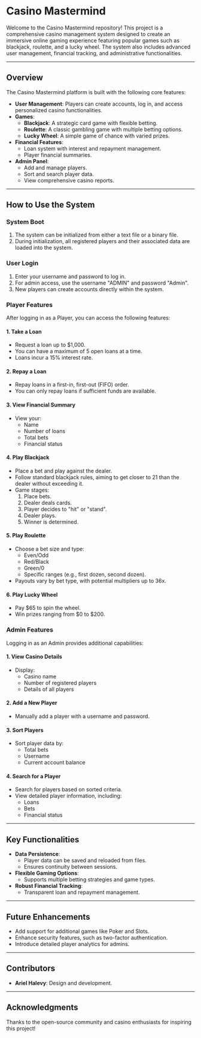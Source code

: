 # Casino Mastermind

Welcome to the Casino Mastermind repository! This project is a comprehensive casino management system designed to create an immersive online gaming experience featuring popular games such as blackjack, roulette, and a lucky wheel. The system also includes advanced user management, financial tracking, and administrative functionalities.

---

## Overview
The Casino Mastermind platform is built with the following core features:
- **User Management**: Players can create accounts, log in, and access personalized casino functionalities.
- **Games**:
  - **Blackjack**: A strategic card game with flexible betting.
  - **Roulette**: A classic gambling game with multiple betting options.
  - **Lucky Wheel**: A simple game of chance with varied prizes.
- **Financial Features**:
  - Loan system with interest and repayment management.
  - Player financial summaries.
- **Admin Panel**:
  - Add and manage players.
  - Sort and search player data.
  - View comprehensive casino reports.

---

## How to Use the System

### System Boot
1. The system can be initialized from either a text file or a binary file.
2. During initialization, all registered players and their associated data are loaded into the system.

### User Login
1. Enter your username and password to log in.
2. For admin access, use the username "ADMIN" and password "Admin".
3. New players can create accounts directly within the system.

### Player Features
After logging in as a Player, you can access the following features:

#### 1. **Take a Loan**
- Request a loan up to $1,000.
- You can have a maximum of 5 open loans at a time.
- Loans incur a 15% interest rate.

#### 2. **Repay a Loan**
- Repay loans in a first-in, first-out (FIFO) order.
- You can only repay loans if sufficient funds are available.

#### 3. **View Financial Summary**
- View your:
  - Name
  - Number of loans
  - Total bets
  - Financial status

#### 4. **Play Blackjack**
- Place a bet and play against the dealer.
- Follow standard blackjack rules, aiming to get closer to 21 than the dealer without exceeding it.
- Game stages:
  1. Place bets.
  2. Dealer deals cards.
  3. Player decides to "hit" or "stand".
  4. Dealer plays.
  5. Winner is determined.

#### 5. **Play Roulette**
- Choose a bet size and type:
  - Even/Odd
  - Red/Black
  - Green/0
  - Specific ranges (e.g., first dozen, second dozen).
- Payouts vary by bet type, with potential multipliers up to 36x.

#### 6. **Play Lucky Wheel**
- Pay $65 to spin the wheel.
- Win prizes ranging from $0 to $200.

### Admin Features
Logging in as an Admin provides additional capabilities:

#### 1. **View Casino Details**
- Display:
  - Casino name
  - Number of registered players
  - Details of all players

#### 2. **Add a New Player**
- Manually add a player with a username and password.

#### 3. **Sort Players**
- Sort player data by:
  - Total bets
  - Username
  - Current account balance

#### 4. **Search for a Player**
- Search for players based on sorted criteria.
- View detailed player information, including:
  - Loans
  - Bets
  - Financial status

---

## Key Functionalities
- **Data Persistence**:
  - Player data can be saved and reloaded from files.
  - Ensures continuity between sessions.
- **Flexible Gaming Options**:
  - Supports multiple betting strategies and game types.
- **Robust Financial Tracking**:
  - Transparent loan and repayment management.

---

## Future Enhancements
- Add support for additional games like Poker and Slots.
- Enhance security features, such as two-factor authentication.
- Introduce detailed player analytics for admins.

---



## Contributors
- **Ariel Halevy**: Design and development.

---

## Acknowledgments
Thanks to the open-source community and casino enthusiasts for inspiring this project!

